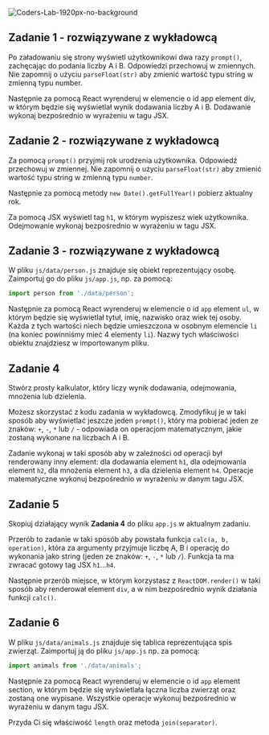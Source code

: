 ![Coders-Lab-1920px-no-background](https://user-images.githubusercontent.com/30623667/104709394-2cabee80-571f-11eb-9518-ea6a794e558e.png)


## Zadanie 1 - rozwiązywane z wykładowcą

Po załadowaniu się strony wyświetl użytkownikowi dwa razy `prompt()`, zachęcając do podania liczby A i B. Odpowiedzi przechowuj w zmiennych. Nie zapomnij o użyciu `parseFloat(str)` aby zmienić wartość typu string w zmienną typu number.

Następnie za pomocą React wyrenderuj w elemencie o id app element div, w którym będzie się wyświetlał wynik dodawania liczby A i B. Dodawanie wykonaj bezpośrednio w wyrażeniu w tagu JSX.



## Zadanie 2 - rozwiązywane z wykładowcą

Za pomocą `prompt()` przyjmij rok urodzenia użytkownika. Odpowiedź przechowuj w zmiennej. Nie zapomnij o użyciu `parseFloat(str)` aby zmienić wartość typu string w zmienną typu `number`.

Następnie za pomocą metody `new Date().getFullYear()` pobierz aktualny rok.

Za pomocą JSX wyświetl tag `h1`, w którym wypiszesz wiek użytkownika. Odejmowanie wykonaj bezpośrednio w wyrażeniu w tagu JSX.



## Zadanie 3 - rozwiązywane z wykładowcą

W pliku `js/data/person.js` znajduje się obiekt reprezentujący osobę. Zaimportuj go do pliku `js/app.js`, np. za pomocą:

```js
import person from './data/person';
```

Następnie za pomocą React wyrenderuj w elemencie o id `app` element `ul`, w którym będzie się wyświetlał tytuł, imię, nazwisko oraz wiek tej osoby. Każda z tych wartości niech będzie umieszczona w osobnym elemencie `li` (na koniec powinniśmy mieć 4 elementy `li`). Nazwy tych właściwości obiektu znajdziesz w importowanym pliku.



## Zadanie 4

Stwórz prosty kalkulator, który liczy wynik dodawania, odejmowania, mnożenia lub dzielenia.

Możesz skorzystać z kodu zadania w wykładowcą. Zmodyfikuj je w taki sposób aby wyświetlać jeszcze jeden `prompt()`, który ma pobierać jeden ze znaków: `+`, `-`, `*` lub `/` - odpowiada on operacjom matematycznym, jakie zostaną wykonane na liczbach A i B.

Zadanie wykonaj w taki sposób aby w zależności od operacji był renderowany inny element: dla dodawania element `h1`, dla odejmowania element `h2`, dla mnożenia element `h3`, a dla dzielenia element `h4`. Operacje matematyczne wykonuj bezpośrednio w wyrażeniu w danym tagu JSX.



## Zadanie 5

Skopiuj działający wynik **Zadania 4** do pliku `app.js` w aktualnym zadaniu.

Przerób to zadanie w taki sposób aby powstała funkcja `calc(a, b, operation)`, która za argumenty przyjmuje liczbę A, B i operację do wykonania jako string (jeden ze znaków: `+`, `-`, `*` lub `/`). Funkcja ta ma zwracać gotowy tag JSX ```h1```...```h4```.

Następnie przerób miejsce, w którym korzystasz z ```ReactDOM.render()``` w taki sposób aby renderował element ```div```, a w nim bezpośrednio wynik działania funkcji ```calc()```.



## Zadanie 6

W pliku `js/data/animals.js` znajduje się tablica reprezentująca spis zwierząt. Zaimportuj ją do pliku `js/app.js` np. za pomocą:

```js
import animals from './data/animals';
```

Następnie za pomocą React wyrenderuj w elemencie o id `app` element section, w którym będzie się wyświetlała łączna liczba zwierząt oraz zostaną one wypisane. Wszystkie operacje wykonuj bezpośrednio w wyrażeniu w danym tagu JSX.

Przyda Ci się właściwość `length` oraz metoda `join(separator)`.


